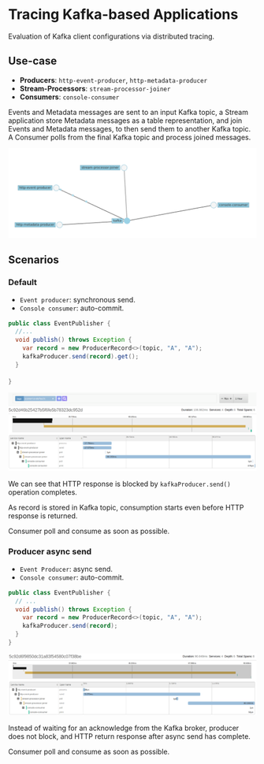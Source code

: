 # Tracing Kafka-based Applications

Evaluation of Kafka client configurations via distributed tracing.

## Use-case

+ **Producers**: `http-event-producer`, `http-metadata-producer`
+ **Stream-Processors**: `stream-processor-joiner`
+ **Consumers**: `console-consumer`

Events and Metadata messages are sent to an input Kafka topic, a Stream application
store Metadata messages as a table representation, and join Events and Metadata
messages, to then send them to another Kafka topic. A Consumer polls from 
the final Kafka topic and process joined messages.

![use-case](docs/use-case.png)

## Scenarios

### Default

- `Event producer`: synchronous send.
- `Console consumer`: auto-commit.

```java
public class EventPublisher {
  //...
  void publish() throws Exception {
    var record = new ProducerRecord<>(topic, "A", "A");
    kafkaProducer.send(record).get();
  }

}
```


![default scenario](docs/scenario-default.png)

We can see that HTTP response is blocked by `kafkaProducer.send()` operation completes.

As record is stored in Kafka topic, consumption starts even before HTTP response is
returned.

Consumer poll and consume as soon as possible.

### Producer async send

- `Event Producer`: async send.
- `Console consumer`: auto-commit.

```java
public class EventPublisher {
  // ...  
  void publish() throws Exception {
    var record = new ProducerRecord<>(topic, "A", "A");
    kafkaProducer.send(record);
  }
}
```

![producer send async](docs/scenario-producer-async-send.png)

Instead of waiting for an acknowledge from the Kafka broker, producer does not block, and HTTP return response after async send has complete.

Consumer poll and consume as soon as possible.

### 